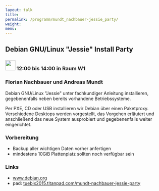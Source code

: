 ```yaml
---
layout: talk
title:
permalink: /programm/mundt_nachbauer-jessie_party/
weight: 
menu:
---
```

## Debian&nbsp;GNU/Linux&nbsp;"Jessie"&nbsp;Install&nbsp;Party

### <img height = "32" src="../../images/workshop.svg"> 12:00 bis 14:00 in Raum W1

### Florian&nbsp;Nachbauer&nbsp;und&nbsp;Andreas&nbsp;Mundt

Debian GNU/Linux "Jessie" unter fachkundiger Anleitung installieren, gegebenenfalls neben bereits vorhandene Betriebssysteme.

Per PXE, CD oder USB installieren wir Debian über einen Paketproxy. Verschiedene Desktops werden vorgestellt, das Vorgehen erläutert und anschließend das neue System ausprobiert und gegebenenfalls weiter eingerichtet.

### Vorbereitung

- Backup aller wichtigen Daten vorher anfertigen
- mindestens 10GiB Plattenplatz sollten noch verfügbar sein

### Links

- <a href="https://www.debian.org" target="_blank">www.debian.org</a>
- pad: <a href="https://tuebix2015.titanpad.com/mundt-nachbauer-jessie-party" target="_blank">tuebix2015.titanpad.com/mundt-nachbauer-jessie-party</a>
